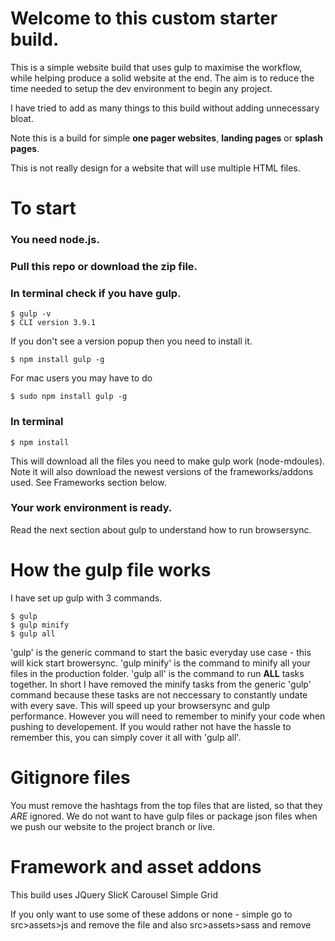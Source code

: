 # Welcome to this custom starter build.

This is a simple website build that uses gulp to maximise the workflow, while helping produce a solid website at the end. The aim is to reduce the time needed to setup the dev environment to begin any project.

I have tried to add as many things to this build without adding unnecessary bloat.

Note this is a build for simple **one pager websites**, **landing pages** or **splash pages**.

This is not really design for a website that will use multiple HTML files.

# To start

### You need node.js. 
### Pull this repo or download the zip file.
### In terminal check if you have gulp.
```
$ gulp -v
$ CLI version 3.9.1
```
If you don't see a version popup then you need to install it.
```
$ npm install gulp -g
```
For mac users you may have to do 
```
$ sudo npm install gulp -g
```
### In terminal 
```
$ npm install
``` 
This will download all the files you need to make gulp work (node-mdoules). Note it will also download the newest versions of the frameworks/addons used. See Frameworks section below.
### Your work environment is ready.
Read the next section about gulp to understand how to run browsersync.


# How the gulp file works

I have set up gulp with 3 commands.
```
$ gulp
$ gulp minify
$ gulp all
```
'gulp' is the generic command to start the basic everyday use case - this will kick start browersync.
'gulp minify' is the command to minify all your files in the production folder.
'gulp all' is the command to run **ALL** tasks together.
In short I have removed the minify tasks from the generic 'gulp' command because these tasks are not neccessary to constantly undate with every save. This will speed up your browsersync and gulp performance. However you will need to remember to minify your code when pushing to developement. If you would rather not have the hassle to remember this, you can simply cover it all with 'gulp all'.

# Gitignore files

You must remove the hashtags from the top files that are listed, so that they *ARE* ignored. We do not want to have gulp files or package json files when we push our website to the project branch or live.

# Framework and asset addons

This build uses
   JQuery
   SlicK Carousel
   Simple Grid

If you only want to use some of these addons or none - simple go to src>assets>js and remove the file and also src>assets>sass and remove
